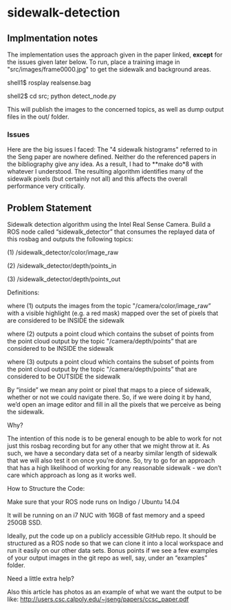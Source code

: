 # sidewalk-detection


## Implmentation notes

The implementation uses the approach given in the paper linked, **except** for the issues given later below. To run, place a training image in "src/images/frame0000.jpg" to get the sidewalk and background areas.

shell1$ rosplay realsense.bag

shell2$ cd src; python detect_node.py

This will publish the images to the concerned topics, as well as dump output files in the out/ folder.

### Issues
Here are the big issues I faced: The "4 sidewalk histograms" referred to in the Seng paper are nowhere defined. Neither do the referenced papers in the bibliography give any idea. As a result, I had to **make do*8 with whatever I understood. The resulting algorithm identifies many of the sidewalk pixels (but certainly not all) and this affects the overall performance very critically. 



## Problem Statement
Sidewalk detection algorithm using the Intel Real Sense Camera. Build a ROS node called “sidewalk_detector” that consumes the replayed data of this rosbag and outputs the following topics:

(1) /sidewalk_detector/color/image_raw

(2) /sidewalk_detector/depth/points_in

(3) /sidewalk_detector/depth/points_out

Definitions: 

where (1) outputs the images from the topic "/camera/color/image_raw” with a visible highlight (e.g. a red mask) mapped over the set of pixels that are considered to be INSIDE the sidewalk

where (2) outputs a point cloud which contains the subset of points from the point cloud output by the topic "/camera/depth/points” that are considered to be INSIDE the sidewalk

where (3) outputs a point cloud which contains the subset of points from the point cloud output by the topic "/camera/depth/points” that are considered to be OUTSIDE the sidewalk

By “inside” we mean any point or pixel that maps to a piece of sidewalk, whether or not we could navigate there. So, if we were doing it by hand, we’d open an image editor and fill in all the pixels that we perceive as being the sidewalk. 

Why?

The intention of this node is to be general enough to be able to work for not just this rosbag recording but for any other that we might throw at it. As such, we have a secondary data set of a nearby similar length of sidewalk that we will also test it on once you’re done. So, try to go for an approach that has a high likelihood of working for any reasonable sidewalk - we don’t care which approach as long as it works well.

How to Structure the Code:

Make sure that your ROS node runs on Indigo / Ubuntu 14.04

It will be running on an i7 NUC with 16GB of fast memory and a speed 250GB SSD.

Ideally, put the code up on a publicly accessible GitHub repo. It should be structured as a ROS node so that we can clone it into a local workspace and run it easily on our other data sets. Bonus points if we see a few examples of your output images in the git repo as well, say, under an “examples” folder.

Need a little extra help?

Also this article has photos as an example of what we want the output to be like: http://users.csc.calpoly.edu/~jseng/papers/ccsc_paper.pdf 

